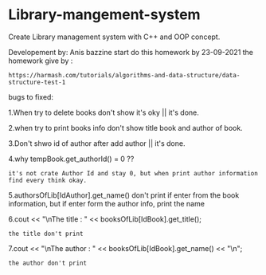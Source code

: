 # Library-mangement-system
Create Library management system with C++ and OOP concept.

Developement by: Anis bazzine start do this homework by 23-09-2021 the homework give by :

	https://harmash.com/tutorials/algorithms-and-data-structure/data-structure-test-1

bugs to fixed:

1.When try to delete books don't show it's oky || it's done.

2.when try to print books info don't show title book and author of book.

3.Don't shwo id of author after add author || it's done.

4.why tempBook.get_authorId()  = 0 ??

	it's not crate Author Id and stay 0, but when print author information find every think okay.

5.authorsOfLib[IdAuthor].get_name() don't print if enter from the book information, but if enter form the author info, print the name

6.cout << "\nThe title : " << booksOfLib[IdBook].get_title();

	the title don't print

7.cout << "\nThe author : " << booksOfLib[IdBook].get_name() << "\n";

	the author don't print 
